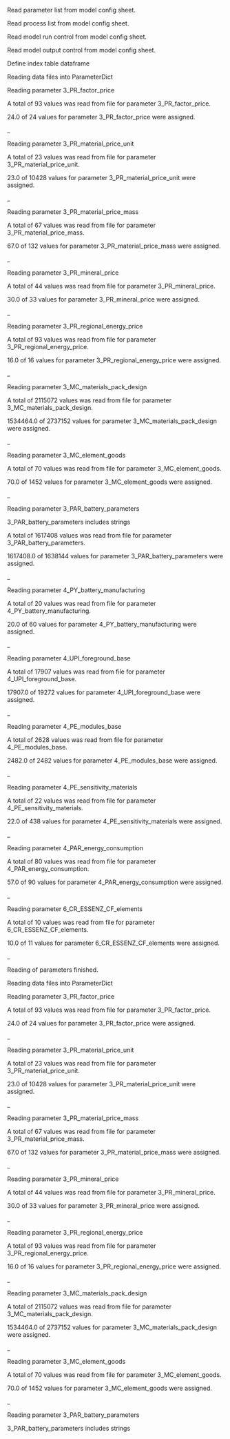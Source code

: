 Read parameter list from model config sheet.

Read process list from model config sheet.

Read model run control from model config sheet.

Read model output control from model config sheet.

Define index table dataframe

Reading data files into ParameterDict

Reading parameter 3_PR_factor_price

A total of 93 values was read from file for parameter 3_PR_factor_price.

24.0 of 24 values for parameter 3_PR_factor_price were assigned.

_

Reading parameter 3_PR_material_price_unit

A total of 23 values was read from file for parameter 3_PR_material_price_unit.

23.0 of 10428 values for parameter 3_PR_material_price_unit were assigned.

_

Reading parameter 3_PR_material_price_mass

A total of 67 values was read from file for parameter 3_PR_material_price_mass.

67.0 of 132 values for parameter 3_PR_material_price_mass were assigned.

_

Reading parameter 3_PR_mineral_price

A total of 44 values was read from file for parameter 3_PR_mineral_price.

30.0 of 33 values for parameter 3_PR_mineral_price were assigned.

_

Reading parameter 3_PR_regional_energy_price

A total of 93 values was read from file for parameter 3_PR_regional_energy_price.

16.0 of 16 values for parameter 3_PR_regional_energy_price were assigned.

_

Reading parameter 3_MC_materials_pack_design

A total of 2115072 values was read from file for parameter 3_MC_materials_pack_design.

1534464.0 of 2737152 values for parameter 3_MC_materials_pack_design were assigned.

_

Reading parameter 3_MC_element_goods

A total of 70 values was read from file for parameter 3_MC_element_goods.

70.0 of 1452 values for parameter 3_MC_element_goods were assigned.

_

Reading parameter 3_PAR_battery_parameters

3_PAR_battery_parameters includes strings

A total of 1617408 values was read from file for parameter 3_PAR_battery_parameters.

1617408.0 of 1638144 values for parameter 3_PAR_battery_parameters were assigned.

_

Reading parameter 4_PY_battery_manufacturing

A total of 20 values was read from file for parameter 4_PY_battery_manufacturing.

20.0 of 60 values for parameter 4_PY_battery_manufacturing were assigned.

_

Reading parameter 4_UPI_foreground_base

A total of 17907 values was read from file for parameter 4_UPI_foreground_base.

17907.0 of 19272 values for parameter 4_UPI_foreground_base were assigned.

_

Reading parameter 4_PE_modules_base

A total of 2628 values was read from file for parameter 4_PE_modules_base.

2482.0 of 2482 values for parameter 4_PE_modules_base were assigned.

_

Reading parameter 4_PE_sensitivity_materials

A total of 22 values was read from file for parameter 4_PE_sensitivity_materials.

22.0 of 438 values for parameter 4_PE_sensitivity_materials were assigned.

_

Reading parameter 4_PAR_energy_consumption

A total of 80 values was read from file for parameter 4_PAR_energy_consumption.

57.0 of 90 values for parameter 4_PAR_energy_consumption were assigned.

_

Reading parameter 6_CR_ESSENZ_CF_elements

A total of 10 values was read from file for parameter 6_CR_ESSENZ_CF_elements.

10.0 of 11 values for parameter 6_CR_ESSENZ_CF_elements were assigned.

_

Reading of parameters finished.

Reading data files into ParameterDict

Reading parameter 3_PR_factor_price

A total of 93 values was read from file for parameter 3_PR_factor_price.

24.0 of 24 values for parameter 3_PR_factor_price were assigned.

_

Reading parameter 3_PR_material_price_unit

A total of 23 values was read from file for parameter 3_PR_material_price_unit.

23.0 of 10428 values for parameter 3_PR_material_price_unit were assigned.

_

Reading parameter 3_PR_material_price_mass

A total of 67 values was read from file for parameter 3_PR_material_price_mass.

67.0 of 132 values for parameter 3_PR_material_price_mass were assigned.

_

Reading parameter 3_PR_mineral_price

A total of 44 values was read from file for parameter 3_PR_mineral_price.

30.0 of 33 values for parameter 3_PR_mineral_price were assigned.

_

Reading parameter 3_PR_regional_energy_price

A total of 93 values was read from file for parameter 3_PR_regional_energy_price.

16.0 of 16 values for parameter 3_PR_regional_energy_price were assigned.

_

Reading parameter 3_MC_materials_pack_design

A total of 2115072 values was read from file for parameter 3_MC_materials_pack_design.

1534464.0 of 2737152 values for parameter 3_MC_materials_pack_design were assigned.

_

Reading parameter 3_MC_element_goods

A total of 70 values was read from file for parameter 3_MC_element_goods.

70.0 of 1452 values for parameter 3_MC_element_goods were assigned.

_

Reading parameter 3_PAR_battery_parameters

3_PAR_battery_parameters includes strings

